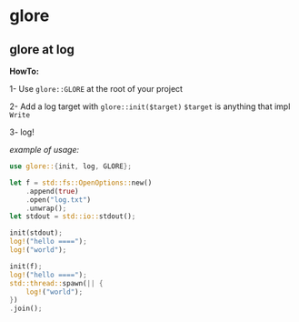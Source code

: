 # glore

## glore at log

**HowTo:**

1- Use `glore::GLORE` at the root of your project

2- Add a log target with `glore::init($target)` `$target` is anything that impl `Write`

3- log!

*example of usage:*

```rust
use glore::{init, log, GLORE};

let f = std::fs::OpenOptions::new()
	.append(true)
	.open("log.txt")
	.unwrap();
let stdout = std::io::stdout();

init(stdout);
log!("hello ====");
log!("world");

init(f);
log!("hello ====");
std::thread::spawn(|| {
	log!("world");
})
.join();
```

